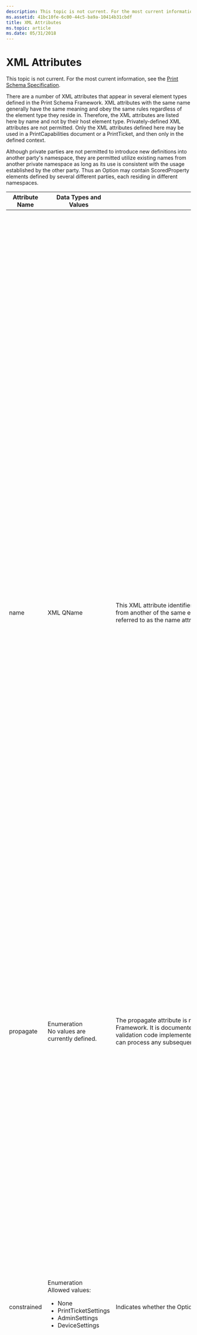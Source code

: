```yaml
---
description: This topic is not current. For the most current information, see the Print Schema Specification.
ms.assetid: 41bc10fe-6c00-44c5-ba9a-10414b31cbdf
title: XML Attributes
ms.topic: article
ms.date: 05/31/2018
---
```


# XML Attributes

This topic is not current. For the most current information, see the [Print Schema Specification](https://www.microsoft.com/whdc/xps/printschema.mspx).

There are a number of XML attributes that appear in several element types defined in the Print Schema Framework. XML attributes with the same name generally have the same meaning and obey the same rules regardless of the element type they reside in. Therefore, the XML attributes are listed here by name and not by their host element type. Privately-defined XML attributes are not permitted. Only the XML attributes defined here may be used in a PrintCapabilities document or a PrintTicket, and then only in the defined context.

Although private parties are not permitted to introduce new definitions into another party's namespace, they are permitted utilize existing names from another private namespace as long as its use is consistent with the usage established by the other party. Thus an Option may contain ScoredProperty elements defined by several different parties, each residing in different namespaces.



<table>
<colgroup>
<col style="width: 25%" />
<col style="width: 25%" />
<col style="width: 25%" />
<col style="width: 25%" />
</colgroup>
<thead>
<tr class="header">
<th>Attribute Name</th>
<th>Data Types and Values</th>
<th>Purpose</th>
<th>Notes</th>
</tr>
</thead>
<tbody>
<tr class="odd">
<td>name <br/></td>
<td>XML QName<br/></td>
<td>This XML attribute identifies the element instance. It distinguishes one element from another of the same element type. This XML attribute is so widely used it is referred to as the name attribute.<br/></td>
<td>The following restrictions pertain to the name attribute.<br/>
<ul>
<li>The name attribute must be in the form of a valid XML-defined QName. That is, it must be qualified by a valid XML namespace. The QNames appearing as values of name attributes must be explicitly namespace-qualified even if a default namespace is defined. <br/></li>
<li>Character content must be that of a valid XML-defined QName. <br/></li>
<li>Privately-defined names must be qualified with a namespace that is uniquely associated with the party that introduced the name attribute.<br/></li>
<li>Sibling Uniqueness requirement: No two sibling elements belonging to the same element type may have the same name attribute. The only exception is Option elements, where the name attribute can be used to define an Option. Thus multiple-sibling Option elements may have the same name attribute.<br/></li>
<li>The following element types may contain name attributes: Property, ScoredProperty, ParameterDef, Option, and Feature.<br/></li>
<li>name attributes are required to appear in each of the element types that contain them, except in the case of some previously defined public Print Schema Option elements, such as DocumentNUp.<br/></li>
</ul>
The following example shows how to identify an Option instance using a 'name' attribute. This is the correct way to define Option elements. A provider should not have unnamed Options, unless they are publicly defined in the Print Schema, such as DocumentNUp.<br/>
<pre class="syntax" data-space="preserve"><code>  <psf:Option name=&quot;psk:StapleBottomRight&quot;>
    <psf:ScoredProperty name=&quot;psk:Angle&quot;>
      <psf:Value xsi:type=&quot;xs:integer&quot;>_Undefined_</psf:Value>
    </psf:ScoredProperty>
    <psf:ScoredProperty name=&quot;psk:SheetCapacity&quot; >
      <psf:Value xsi:type=&quot;xs:integer&quot;>_Undefined_</psf:Value>
    </psf:ScoredProperty>
  </psf:Option></code></pre></td>
</tr>
<tr class="even">
<td>propagate <br/></td>
<td>Enumeration<br/> No values are currently defined.<br/></td>
<td>The propagate attribute is not used in the initial version of the Print Schema Framework. It is documented here so that PrintCapabilities or PrintTicket validation code implemented for the initial version of the Print Schema Framework can process any subsequent schema versions without error.<br/></td>

</tr>
<tr class="odd">
<td>constrained <br/></td>
<td>Enumeration<br/> Allowed values:<br/>
<ul>
<li>None <br/></li>
<li>PrintTicketSettings <br/></li>
<li>AdminSettings <br/></li>
<li>DeviceSettings <br/></li>
</ul></td>
<td>Indicates whether the Option is available for selection or for use. <br/></td>
<td>The allowed values of the constrained attribute have the following meanings. Note that these values are listed in order, from least restrictive (None) to most restrictive (DeviceSettings).<br/> None <br/>
<ul>
<li>The Option is not constrained. <br/></li>
</ul>
PrintTicketSettings <br/>
<ul>
<li>The Option is constrained by the PrintTicket settings. This implies that changing the configuration can remove the constraint. <br/></li>
</ul>
AdminSettings <br/>
<ul>
<li>The Option is constrained by the administrator's settings; the Option cannot be enabled by the user.<br/></li>
</ul>
DeviceSettings <br/>
<ul>
<li>The Option is constrained by the device settings or the physically installed device options; the Option cannot be enabled by either the user or the administrator.<br/></li>
</ul>
When the PrintCapabilities provider reports values of the constrained attribute, the most restrictive constraint found should be reported. For example, if an Option is constrained by both an administrator setting and a device setting, the PrintCapabilities provider should report DeviceSettings.<br/></td>
</tr>
<tr class="even">
<td>xmlns <br/></td>
<td>URI<br/></td>
<td>This XML attribute establishes a link between a namespace uniform resource identifier (URI) and the namespace prefix that appears in the XML QName. You must establish such a link to the namespace URI defined for the Print Schema Framework before you can use any of the Framework-defined element tags, Attributes, name attributes, and so on. You may declare this namespace to be the default to avoid actually qualifying the element tags with a namespace prefix, although all other QNames must be explicitly qualified. The standard namespace must be defined in the appropriate root element. Observe all XML rules and conventions regarding use of the xmlns attribute.<br/> The URI for the Print Schema Framework is http://schemas.microsoft.com/windows/2003/08/printing/printschemaframework.<br/> The URI for the Print Schema Keywords is http://schemas.microsoft.com/windows/2003/08/printing/printschemakeywords.<br/></td>

</tr>
</tbody>
</table>



 

## Related topics

<dl> <dt>

[Print Schema Specification](https://www.microsoft.com/whdc/xps/printschema.mspx)
</dt> </dl>

 

 




